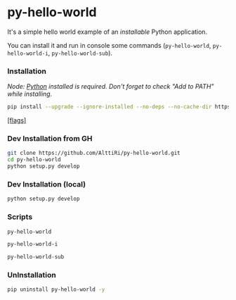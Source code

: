 # py-hello-world

It's a simple hello world example of an _installable_ Python application. 

You can install it and run in console some commands (`py-hello-world`, `py-hello-world-i`, `py-hello-world-sub`).

### Installation

_Node: [Python](https://www.python.org/downloads/) installed is required. Don't forget to check "Add to PATH" while installing._

```bash
pip install --upgrade --ignore-installed --no-deps --no-cache-dir https://github.com/AlttiRi/py-hello-world/archive/master.tar.gz
```
[[flags]](https://pip.pypa.io/en/latest/cli/pip_install/?highlight=--no-use-wheel#options)

### Dev Installation from GH
```bash
git clone https://github.com/AlttiRi/py-hello-world.git
cd py-hello-world
python setup.py develop
```

### Dev Installation (local)
```bash
python setup.py develop
```

### Scripts
```bash
py-hello-world
```
```bash
py-hello-world-i
```
```bash
py-hello-world-sub
```

### UnInstallation
```bash
pip uninstall py-hello-world -y
```
